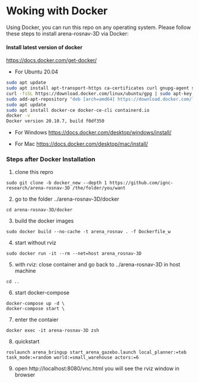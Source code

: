 
<!-- 
# Start training with docker
0. install docker (optional)
https://docs.docker.com/get-docker/

Ubuntu 20.04: latest version of Docker
```bash
sudo apt update
sudo apt install apt-transport-https ca-certificates curl gnupg-agent software-properties-common
curl -fsSL https://download.docker.com/linux/ubuntu/gpg | sudo apt-key add -
sudo add-apt-repository "deb [arch=amd64] https://download.docker.com/linux/ubuntu $(lsb_release -cs) stable"
sudo apt update
sudo apt install docker-ce docker-ce-cli containerd.io
docker -v
Docker version 20.10.7, build f0df350
```
1. clone this repro
```
sudo git clone -b docker_new --depth 1 https://github.com/ignc-research/arena-rosnav-3D /the/folder/you/want
```
2. go to the docker folder ../arena-rosnav-3D/docker
```
cd arena-rosnav-3D/docker
```
3. build the docker images 
```
sudo docker build --no-cache -t arena_rosnav . -f Dockerfile
```
default environment variables are:
roslaunch arena_bringup start_arena_flatland.launch train_mode:=true use_viz:=false task_mode:=random map_file:=map_small num_envs:=4
.../train_agent.py --custom-mlp --body 256-128 --pi 256 --vf 16 --act_fn relu

set environment variables

DRL-Training.md: https://github.com/ignc-research/arena-rosnav/blob/local_planner_subgoalmode/docs/DRL-Training.md
```
sudo docker build \
--build-arg ROS_START="see DRL-Training.md" \
--build-args PYTHON_START="see DRL-Training.md" \
-t simple . -f Dockerfile
```
for example
```
sudo docker build \
--build-arg ROS_START="train_mode:=true use_viz:=false task_mode:=random map_file:=map_small num_envs:=4" \
--build-arg PYTHON_START="--custom-mlp --body 256-128 --pi 256 --vf 16 --act_fn tanh" \
-t arena_rosnav . -f Dockerfile
```
4. run docker
```
sudo docker run \
 -v "$HOME/your/folder:$HOME/folder/in/docker" \
 -it --rm --net=host arena_rosnav
```
for example
```
sudo docker run -v "/yourhome/arena-rosnav/docker:/root/catkin_ws/src/arena-rosnav/arena_navigation/arena_local_planner/learning_based/arena_local_planner_drl/agents"  -it --rm arena_rosnav
``` -->
# Woking with Docker
Using Docker, you can run this repo on any operating system. Please follow these steps to install arena-rosnav-3D via Docker:


#### Install latest version of docker
https://docs.docker.com/get-docker/

- For Ubuntu 20.04
```bash
sudo apt update
sudo apt install apt-transport-https ca-certificates curl gnupg-agent software-properties-common
curl -fsSL https://download.docker.com/linux/ubuntu/gpg | sudo apt-key add -
sudo add-apt-repository "deb [arch=amd64] https://download.docker.com/linux/ubuntu $(lsb_release -cs) stable"
sudo apt update
sudo apt install docker-ce docker-ce-cli containerd.io
docker -v
Docker version 20.10.7, build f0df350
```
- For Windows
https://docs.docker.com/desktop/windows/install/

- For Mac
https://docs.docker.com/desktop/mac/install/


### Steps after Docker Installation
1. clone this repro
```
sudo git clone -b docker_new --depth 1 https://github.com/ignc-research/arena-rosnav-3D /the/folder/you/want
```
2. go to the folder ../arena-rosnav-3D/docker
```
cd arena-rosnav-3D/docker
```
3. build the docker images 
```
sudo docker build --no-cache -t arena_rosnav . -f Dockerfile_w
```
4. start without rviz
```
sudo docker run -it --rm --net=host arena_rosnav-3D
```
5. with rviz: close container and go back to ../arena-rosnav-3D in host machine
```
cd ..
```
6. start docker-compose

```
docker-compose up -d \
docker-compose start \
```
7. enter the contaier
```
docker exec -it arena-rosnav-3D zsh
```
8. quickstart
```
roslaunch arena_bringup start_arena_gazebo.launch local_planner:=teb task_mode:=random world:=small_warehouse actors:=6 
```
9. open http://localhost:8080/vnc.html you will see the rviz window in browser
